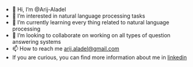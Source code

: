 - 👋 Hi, I’m @Arij-Aladel
- 👀 I’m interested in natural language processing tasks
- 🌱 I’m currently learning every thing related to natural language processing
- 💞️ I’m looking to collaborate on working on all types of question answering systems
- 📫 How to reach me arij.aladel@gmail.com
- If you are curious, you can find more information about me in [linkedin](https://www.linkedin.com/in/arij-al-adel-07b9961b1/)





<!---
Arij-Aladel/Arij-Aladel is a ✨ special ✨ repository because its `README.md` (this file) appears on your GitHub profile.
You can click the Preview link to take a look at your changes.
--->
